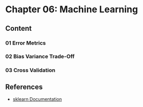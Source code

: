 # Chapter 06: Machine Learning

## Content

### 01 Error Metrics


### 02 Bias Variance Trade-Off


### 03 Cross Validation


## References

- [sklearn Documentation](http://scikit-learn.org/stable/documentation.html)